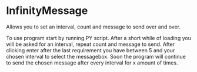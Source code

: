 # InfinityMessage
 Allows you to set an interval, count and message to send over and over.

To use program start by running PY script.
After a short while of loading you will be asked for an interval, repeat count and message to send.
After clicking enter after the last requirement you have between 5 and your chosen interval to select the messagebox.
Soon the program will continue to send the chosen message after every interval for x amount of times.